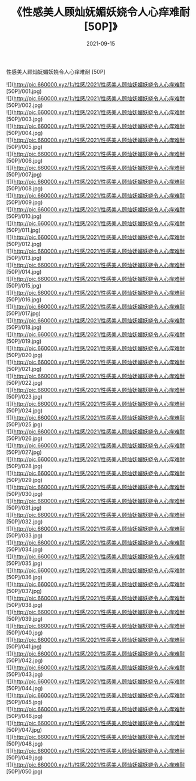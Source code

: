 ﻿---
layout: post
title:  《性感美人顾灿妩媚妖娆令人心痒难耐 [50P]》
date:   2021-09-15
img: http://pic.660000.xyz/1:/性感/2021/性感美人顾灿妩媚妖娆令人心痒难耐 [50P]/000.jpg
categories: [美女, 清纯, 唯美]
---

性感美人顾灿妩媚妖娆令人心痒难耐 [50P]

  ![](http://pic.660000.xyz/1:/性感/2021/性感美人顾灿妩媚妖娆令人心痒难耐 [50P]/001.jpg) <br> ![](http://pic.660000.xyz/1:/性感/2021/性感美人顾灿妩媚妖娆令人心痒难耐 [50P]/002.jpg) <br> ![](http://pic.660000.xyz/1:/性感/2021/性感美人顾灿妩媚妖娆令人心痒难耐 [50P]/003.jpg) <br> ![](http://pic.660000.xyz/1:/性感/2021/性感美人顾灿妩媚妖娆令人心痒难耐 [50P]/004.jpg) <br> ![](http://pic.660000.xyz/1:/性感/2021/性感美人顾灿妩媚妖娆令人心痒难耐 [50P]/005.jpg) <br> ![](http://pic.660000.xyz/1:/性感/2021/性感美人顾灿妩媚妖娆令人心痒难耐 [50P]/006.jpg) <br> ![](http://pic.660000.xyz/1:/性感/2021/性感美人顾灿妩媚妖娆令人心痒难耐 [50P]/007.jpg) <br> ![](http://pic.660000.xyz/1:/性感/2021/性感美人顾灿妩媚妖娆令人心痒难耐 [50P]/008.jpg) <br> ![](http://pic.660000.xyz/1:/性感/2021/性感美人顾灿妩媚妖娆令人心痒难耐 [50P]/009.jpg) <br> ![](http://pic.660000.xyz/1:/性感/2021/性感美人顾灿妩媚妖娆令人心痒难耐 [50P]/010.jpg) <br> ![](http://pic.660000.xyz/1:/性感/2021/性感美人顾灿妩媚妖娆令人心痒难耐 [50P]/011.jpg) <br> ![](http://pic.660000.xyz/1:/性感/2021/性感美人顾灿妩媚妖娆令人心痒难耐 [50P]/012.jpg) <br> ![](http://pic.660000.xyz/1:/性感/2021/性感美人顾灿妩媚妖娆令人心痒难耐 [50P]/013.jpg) <br> ![](http://pic.660000.xyz/1:/性感/2021/性感美人顾灿妩媚妖娆令人心痒难耐 [50P]/014.jpg) <br> ![](http://pic.660000.xyz/1:/性感/2021/性感美人顾灿妩媚妖娆令人心痒难耐 [50P]/015.jpg) <br> ![](http://pic.660000.xyz/1:/性感/2021/性感美人顾灿妩媚妖娆令人心痒难耐 [50P]/016.jpg) <br> ![](http://pic.660000.xyz/1:/性感/2021/性感美人顾灿妩媚妖娆令人心痒难耐 [50P]/017.jpg) <br> ![](http://pic.660000.xyz/1:/性感/2021/性感美人顾灿妩媚妖娆令人心痒难耐 [50P]/018.jpg) <br> ![](http://pic.660000.xyz/1:/性感/2021/性感美人顾灿妩媚妖娆令人心痒难耐 [50P]/019.jpg) <br> ![](http://pic.660000.xyz/1:/性感/2021/性感美人顾灿妩媚妖娆令人心痒难耐 [50P]/020.jpg) <br> ![](http://pic.660000.xyz/1:/性感/2021/性感美人顾灿妩媚妖娆令人心痒难耐 [50P]/021.jpg) <br> ![](http://pic.660000.xyz/1:/性感/2021/性感美人顾灿妩媚妖娆令人心痒难耐 [50P]/022.jpg) <br> ![](http://pic.660000.xyz/1:/性感/2021/性感美人顾灿妩媚妖娆令人心痒难耐 [50P]/023.jpg) <br> ![](http://pic.660000.xyz/1:/性感/2021/性感美人顾灿妩媚妖娆令人心痒难耐 [50P]/024.jpg) <br> ![](http://pic.660000.xyz/1:/性感/2021/性感美人顾灿妩媚妖娆令人心痒难耐 [50P]/025.jpg) <br> ![](http://pic.660000.xyz/1:/性感/2021/性感美人顾灿妩媚妖娆令人心痒难耐 [50P]/026.jpg) <br> ![](http://pic.660000.xyz/1:/性感/2021/性感美人顾灿妩媚妖娆令人心痒难耐 [50P]/027.jpg) <br> ![](http://pic.660000.xyz/1:/性感/2021/性感美人顾灿妩媚妖娆令人心痒难耐 [50P]/028.jpg) <br> ![](http://pic.660000.xyz/1:/性感/2021/性感美人顾灿妩媚妖娆令人心痒难耐 [50P]/029.jpg) <br> ![](http://pic.660000.xyz/1:/性感/2021/性感美人顾灿妩媚妖娆令人心痒难耐 [50P]/030.jpg) <br> ![](http://pic.660000.xyz/1:/性感/2021/性感美人顾灿妩媚妖娆令人心痒难耐 [50P]/031.jpg) <br> ![](http://pic.660000.xyz/1:/性感/2021/性感美人顾灿妩媚妖娆令人心痒难耐 [50P]/032.jpg) <br> ![](http://pic.660000.xyz/1:/性感/2021/性感美人顾灿妩媚妖娆令人心痒难耐 [50P]/033.jpg) <br> ![](http://pic.660000.xyz/1:/性感/2021/性感美人顾灿妩媚妖娆令人心痒难耐 [50P]/034.jpg) <br> ![](http://pic.660000.xyz/1:/性感/2021/性感美人顾灿妩媚妖娆令人心痒难耐 [50P]/035.jpg) <br> ![](http://pic.660000.xyz/1:/性感/2021/性感美人顾灿妩媚妖娆令人心痒难耐 [50P]/036.jpg) <br> ![](http://pic.660000.xyz/1:/性感/2021/性感美人顾灿妩媚妖娆令人心痒难耐 [50P]/037.jpg) <br> ![](http://pic.660000.xyz/1:/性感/2021/性感美人顾灿妩媚妖娆令人心痒难耐 [50P]/038.jpg) <br> ![](http://pic.660000.xyz/1:/性感/2021/性感美人顾灿妩媚妖娆令人心痒难耐 [50P]/039.jpg) <br> ![](http://pic.660000.xyz/1:/性感/2021/性感美人顾灿妩媚妖娆令人心痒难耐 [50P]/040.jpg) <br> ![](http://pic.660000.xyz/1:/性感/2021/性感美人顾灿妩媚妖娆令人心痒难耐 [50P]/041.jpg) <br> ![](http://pic.660000.xyz/1:/性感/2021/性感美人顾灿妩媚妖娆令人心痒难耐 [50P]/042.jpg) <br> ![](http://pic.660000.xyz/1:/性感/2021/性感美人顾灿妩媚妖娆令人心痒难耐 [50P]/043.jpg) <br> ![](http://pic.660000.xyz/1:/性感/2021/性感美人顾灿妩媚妖娆令人心痒难耐 [50P]/044.jpg) <br> ![](http://pic.660000.xyz/1:/性感/2021/性感美人顾灿妩媚妖娆令人心痒难耐 [50P]/045.jpg) <br> ![](http://pic.660000.xyz/1:/性感/2021/性感美人顾灿妩媚妖娆令人心痒难耐 [50P]/046.jpg) <br> ![](http://pic.660000.xyz/1:/性感/2021/性感美人顾灿妩媚妖娆令人心痒难耐 [50P]/047.jpg) <br> ![](http://pic.660000.xyz/1:/性感/2021/性感美人顾灿妩媚妖娆令人心痒难耐 [50P]/048.jpg) <br> ![](http://pic.660000.xyz/1:/性感/2021/性感美人顾灿妩媚妖娆令人心痒难耐 [50P]/049.jpg) <br> ![](http://pic.660000.xyz/1:/性感/2021/性感美人顾灿妩媚妖娆令人心痒难耐 [50P]/050.jpg) <br>